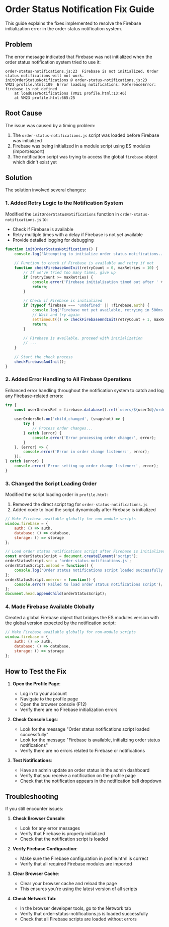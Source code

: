 # Order Status Notification Fix Guide

This guide explains the fixes implemented to resolve the Firebase initialization error in the order status notification system.

## Problem

The error message indicated that Firebase was not initialized when the order status notification system tried to use it:

```
order-status-notifications.js:23  Firebase is not initialized. Order status notifications will not work.
initOrderStatusNotifications @ order-status-notifications.js:23
VM21 profile.html:109  Error loading notifications: ReferenceError: firebase is not defined
    at loadUserNotifications (VM21 profile.html:13:46)
    at VM23 profile.html:665:25
```

## Root Cause

The issue was caused by a timing problem:

1. The `order-status-notifications.js` script was loaded before Firebase was initialized
2. Firebase was being initialized in a module script using ES modules (import/export)
3. The notification script was trying to access the global `firebase` object which didn't exist yet

## Solution

The solution involved several changes:

### 1. Added Retry Logic to the Notification System

Modified the `initOrderStatusNotifications` function in `order-status-notifications.js` to:
- Check if Firebase is available
- Retry multiple times with a delay if Firebase is not yet available
- Provide detailed logging for debugging

```javascript
function initOrderStatusNotifications() {
    console.log('Attempting to initialize order status notifications...');
    
    // Function to check if Firebase is available and retry if not
    function checkFirebaseAndInit(retryCount = 0, maxRetries = 10) {
        // If we've tried too many times, give up
        if (retryCount >= maxRetries) {
            console.error('Firebase initialization timed out after ' + maxRetries + ' attempts');
            return;
        }
        
        // Check if Firebase is initialized
        if (typeof firebase === 'undefined' || !firebase.auth) {
            console.log('Firebase not yet available, retrying in 500ms... (attempt ' + (retryCount + 1) + ')');
            // Wait and try again
            setTimeout(() => checkFirebaseAndInit(retryCount + 1, maxRetries), 500);
            return;
        }
        
        // Firebase is available, proceed with initialization
        // ...
    }
    
    // Start the check process
    checkFirebaseAndInit();
}
```

### 2. Added Error Handling to All Firebase Operations

Enhanced error handling throughout the notification system to catch and log any Firebase-related errors:

```javascript
try {
    const userOrdersRef = firebase.database().ref(`users/${userId}/orders`);
    
    userOrdersRef.on('child_changed', (snapshot) => {
        try {
            // Process order changes...
        } catch (error) {
            console.error('Error processing order change:', error);
        }
    }, (error) => {
        console.error('Error in order change listener:', error);
    });
} catch (error) {
    console.error('Error setting up order change listener:', error);
}
```

### 3. Changed the Script Loading Order

Modified the script loading order in `profile.html`:

1. Removed the direct script tag for `order-status-notifications.js`
2. Added code to load the script dynamically after Firebase is initialized

```javascript
// Make Firebase available globally for non-module scripts
window.firebase = {
    auth: () => auth,
    database: () => database,
    storage: () => storage
};

// Load order status notifications script after Firebase is initialized
const orderStatusScript = document.createElement('script');
orderStatusScript.src = 'order-status-notifications.js';
orderStatusScript.onload = function() {
    console.log('Order status notifications script loaded successfully');
};
orderStatusScript.onerror = function() {
    console.error('Failed to load order status notifications script');
};
document.head.appendChild(orderStatusScript);
```

### 4. Made Firebase Available Globally

Created a global Firebase object that bridges the ES modules version with the global version expected by the notification script:

```javascript
// Make Firebase available globally for non-module scripts
window.firebase = {
    auth: () => auth,
    database: () => database,
    storage: () => storage
};
```

## How to Test the Fix

1. **Open the Profile Page**:
   - Log in to your account
   - Navigate to the profile page
   - Open the browser console (F12)
   - Verify there are no Firebase initialization errors

2. **Check Console Logs**:
   - Look for the message "Order status notifications script loaded successfully"
   - Look for the message "Firebase is available, initializing order status notifications"
   - Verify there are no errors related to Firebase or notifications

3. **Test Notifications**:
   - Have an admin update an order status in the admin dashboard
   - Verify that you receive a notification on the profile page
   - Check that the notification appears in the notification bell dropdown

## Troubleshooting

If you still encounter issues:

1. **Check Browser Console**:
   - Look for any error messages
   - Verify that Firebase is properly initialized
   - Check that the notification script is loaded

2. **Verify Firebase Configuration**:
   - Make sure the Firebase configuration in profile.html is correct
   - Verify that all required Firebase modules are imported

3. **Clear Browser Cache**:
   - Clear your browser cache and reload the page
   - This ensures you're using the latest version of all scripts

4. **Check Network Tab**:
   - In the browser developer tools, go to the Network tab
   - Verify that order-status-notifications.js is loaded successfully
   - Check that all Firebase scripts are loaded without errors

